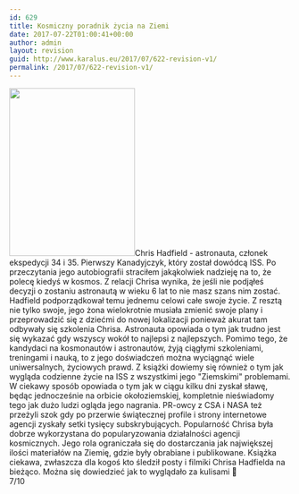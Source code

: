 ```yaml
---
id: 629
title: Kosmiczny poradnik życia na Ziemi
date: 2017-07-22T01:00:41+00:00
author: admin
layout: revision
guid: http://www.karalus.eu/2017/07/622-revision-v1/
permalink: /2017/07/622-revision-v1/
---
```

[<img class="alignleft wp-image-628 size-medium" src="https://i1.wp.com/www.karalus.eu/wp-content/uploads/2017/07/IMG_3143-e1500677939844-225x300.jpg?resize=225%2C300" alt="" width="225" height="300" srcset="https://i1.wp.com/www.karalus.eu/wp-content/uploads/2017/07/IMG_3143-e1500677939844.jpg?resize=225%2C300 225w, https://i1.wp.com/www.karalus.eu/wp-content/uploads/2017/07/IMG_3143-e1500677939844.jpg?resize=768%2C1024 768w, https://i1.wp.com/www.karalus.eu/wp-content/uploads/2017/07/IMG_3143-e1500677939844.jpg?w=2000 2000w, https://i1.wp.com/www.karalus.eu/wp-content/uploads/2017/07/IMG_3143-e1500677939844.jpg?w=3000 3000w" sizes="(max-width: 225px) 100vw, 225px" data-recalc-dims="1" />](https://i1.wp.com/www.karalus.eu/wp-content/uploads/2017/07/IMG_3143-e1500677939844.jpg)Chris Hadfield - astronauta, członek ekspedycji&nbsp;34 i 35. Pierwszy Kanadyjczyk, który został dowódcą ISS. Po przeczytania jego autobiografii straciłem jakąkolwiek nadzieję na to, że polecę kiedyś w kosmos. Z relacji Chrisa wynika, że jeśli nie podjąłeś decyzji o zostaniu astronautą w wieku 6 lat to nie masz szans nim zostać. Hadfield podporządkował temu jednemu celowi całe swoje życie. Z resztą nie tylko swoje, jego żona wielokrotnie musiała zmienić swoje plany i przeprowadzić się z dziećmi do nowej lokalizacji ponieważ akurat tam odbywały się szkolenia Chrisa. Astronauta opowiada o tym jak trudno jest się wykazać gdy wszyscy wokół to najlepsi z najlepszych. Pomimo tego, że kandydaci na kosmonautów i astronautów, żyją ciągłymi szkoleniami, treningami i nauką, to z jego doświadczeń można wyciągnąć wiele uniwersalnych, życiowych prawd. Z książki dowiemy się również o tym jak wygląda codzienne życie na ISS z wszystkimi jego "Ziemskimi" problemami. W ciekawy sposób opowiada o tym jak w ciągu kilku dni&nbsp;zyskał sławę, będąc jednocześnie na orbicie okołoziemskiej, kompletnie nieświadomy tego jak dużo ludzi ogląda jego nagrania. PR-owcy z CSA i NASA też przeżyli szok gdy po przerwie świątecznej profile i strony internetowe agencji zyskały setki tysięcy subskrybujących. Popularność Chrisa była dobrze wykorzystana do popularyzowania działalności agencji kosmicznych. Jego rola ograniczała się do dostarczania jak największej ilości materiałów na Ziemię, gdzie były obrabiane i publikowane. Książka ciekawa, zwłaszcza dla kogoś kto śledził posty i filmiki Chrisa Hadfielda na bieżąco. Można się dowiedzieć jak to wyglądało za kulisami 🙂  
7/10